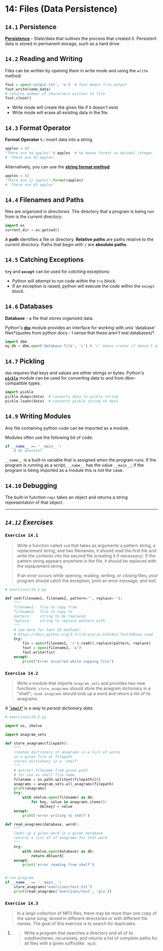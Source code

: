 # 14: Files (Data Persistence)

## `14.1` Persistence

[**Persistence**](https://en.wikipedia.org/wiki/Persistence_%28computer_science%29) - State/data that outlives the process that created it. Persistent data is stored in permanent storage, such as a hard drive.

## `14.2` Reading and Writing

Files can be written by opening them in write mode and using the `write` method:

```python
fout = open('output.txt', 'w')	# fout means file output
fout.write(some_data)
# returns number of characters written to file
fout.close()
```

* Write mode will create the given file if it doesn't exist
* Write mode will erase all existing data in the file.

## `14.3` Format Operator

**Format Operator `%` :** insert data into a string.

```python
apples = 43
"There are %d apples" % apples	# %d means format as decimal integer
# 'There are 43 apples'
```

Alternatively, you can use the [**string format method**](https://docs.python.org/3/library/stdtypes.html#str.format):

```python
apples = 43
"There are {} apples".format(apples)
# 'There are 43 apples'
```

## `14.4` Filenames and Paths

files are organized in *directories*. The directory that a program is being run from is the *current directory*.

```python
import os
current_dir = os.getcwd()
```

A **path** identifies a file or directory. **Relative paths** are paths relative to the *current directory*. Paths that begin with **`/`** are **absolute paths**.

## `14.5` Catching Exceptions

**`try`** and **`except`** can be used for *catching* exceptions:

* Python will attempt to run code within the `try` block.
* If an exception is raised, python will execute the code within the `except` block.

## `14.6` Databases

**Database** - a file that stores organized data.

Python's [**`dbm`**](https://docs.python.org/3.7/library/dbm.html) module provides an interface for working with unix 'database' files*(quotes from python docs - I sense that these aren't real databases)*.

```python
import dbm
my_db = dbm.open('database-file', 'c') # 'c' means create if doesn't exist
```

## `14.7` Pickling

`dbm` requires that keys and values are either strings or bytes. Python's [**`pickle`**](https://docs.python.org/3/library/pickle.html) module can be used for converting data to and from dbm-compatible types.

```python
import pickle
pickle.dumps(data)	# converts data to pickle string
pickle.loads(data)	# converts pickle string to data
```

## `14.9` Writing Modules

Any file containing python code can be imported as a module.

Modules often use the following bit of code:

```python
if __name__ == '__main__':
    # do whatever
```

`__name__` is a built-in variable that is assigned when the program runs. If the program is running as a script, `__name__` has the value `__main__`; if the program is being imported as a module this is not the case.

## `14.10` Debugging

The built-in function `repr` takes an object and returns a string representation of that object.

---

## *`14.12` Exercises*

### `Exercise 14.1`

> Write a function called `sed` that takes as arguments a pattern string, a replacement string, and two filenames; it should read the first file and write the contents into the second file (creating it if necessary). If the pattern string appears anywhere in the file, it should be replaced with the replacement string.
>
> If an error occurs while opening, reading, writing, or closing files, your program should catch the exception, print an error message, and exit.

```python
# exercises/14.1.py

def sed(filename1, filename2, pattern='', replace=''):
    """
    filename1:  file to copy from
    filename2:  file to copy to
    pattern:    string to be replaced
    replace:    string to replace pattern with
    """
    # see here for text IO methods:
    # https://docs.python.org/3.7/library/io.html#io.TextIOBase.read
    try:
        fin = open(filename1, 'r').read().replace(pattern, replace)
        fout = open(filename2, 'w')
        fout.write(fin)
    except:
        print("Error occurred while copying file")

```

### `Exercise 14.2`

> Write a module that imports `anagram_sets` and provides two new functions: `store_anagrams` should store the anagram dictionary in a "shelf"; `read_anagrams` should look up a word and return a list of its anagrams.

*A [**'`shelf`'**](https://docs.python.org/3/library/shelve.html) is a way to persist dictionary data.*

```python
# exercises/14.2.py

import os, shelve

import anagram_sets

def store_anagrams(filepath):
    """
    creates dictionary of anagrams in a list of words
    in a given file at filepath
    stores dictionary in a 'shelf'
    """
    # extract filename from given path
    # for use as shelf file name
    filename = os.path.splitext(filepath)[0]
    anagrams = anagram_sets.all_anagrams(filepath)
    print(anagrams)
    try:
        with shelve.open(filename) as db:
            for key, value in anagrams.items():
                db[key] = value
    except:
        print('error writing to shelf')

def read_anagrams(database, word):
    """
    looks up a given word in a given database
    returns a list of of anagrams for that word
    """
    try:
        with shelve.open(database) as db:
            return db[word]
    except:
        print('error reading from shelf')


# run program
if __name__ == '__main__':
    store_anagrams('exercises/test.txt')
    print(read_anagrams('exercises/test', 'glo'))

```

### `Exercise 14.3`

> In a large collection of MP3 files, there may be more than one copy of the same song, stored in different directories or with different file names. The goal of this exercise is to search for duplicates.

1. > Write a program that searches a directory and all of its subdirectories, recursively, and returns a list of complete paths for all files with a given suffix(like `.mp3`).

   ```python
   
   ```

   